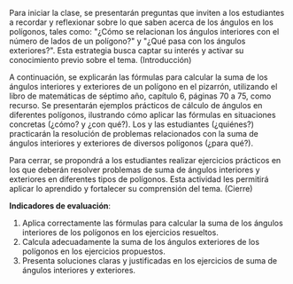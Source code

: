 Para iniciar la clase, se presentarán preguntas que inviten a los estudiantes a recordar y reflexionar sobre lo que saben acerca de los ángulos en los polígonos, tales como: "¿Cómo se relacionan los ángulos interiores con el número de lados de un polígono?" y "¿Qué pasa con los ángulos exteriores?". Esta estrategia busca captar su interés y activar su conocimiento previo sobre el tema. (Introducción)

A continuación, se explicarán las fórmulas para calcular la suma de los ángulos interiores y exteriores de un polígono en el pizarrón, utilizando el libro de matemáticas de séptimo año, capítulo 6, páginas 70 a 75, como recurso. Se presentarán ejemplos prácticos de cálculo de ángulos en diferentes polígonos, ilustrando cómo aplicar las fórmulas en situaciones concretas (¿cómo? y ¿con qué?). Los y las estudiantes (¿quiénes?) practicarán la resolución de problemas relacionados con la suma de ángulos interiores y exteriores de diversos polígonos (¿para qué?).

Para cerrar, se propondrá a los estudiantes realizar ejercicios prácticos en los que deberán resolver problemas de suma de ángulos interiores y exteriores en diferentes tipos de polígonos. Esta actividad les permitirá aplicar lo aprendido y fortalecer su comprensión del tema. (Cierre)

**Indicadores de evaluación**:

1. Aplica correctamente las fórmulas para calcular la suma de los ángulos interiores de los polígonos en los ejercicios resueltos.
2. Calcula adecuadamente la suma de los ángulos exteriores de los polígonos en los ejercicios propuestos.
3. Presenta soluciones claras y justificadas en los ejercicios de suma de ángulos interiores y exteriores.